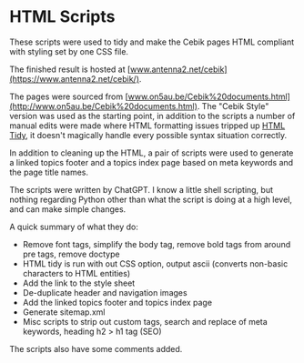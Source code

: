# HTML Scripts

These scripts were used to tidy and make the Cebik pages HTML compliant with styling set by one CSS file.

The finished result is hosted at [www.antenna2.net/cebik](https://www.antenna2.net/cebik/).

The pages were sourced from [www.on5au.be/Cebik%20documents.html](http://www.on5au.be/Cebik%20documents.html). The "Cebik Style" version was used as the starting point, in addition to the scripts a number of manual edits were made where HTML formatting issues tripped up [HTML Tidy](https://www.html-tidy.org/), it doesn't magically handle every possible syntax situation correctly.

In addition to cleaning up the HTML, a pair of scripts were used to generate a linked topics footer and a topics index page based on meta keywords and the page title names.

The scripts were written by ChatGPT. I know a little shell scripting, but nothing regarding Python other than what the script is doing at a high level, and can make simple changes.

A quick summary of what they do:

- Remove font tags, simplify the body tag, remove bold tags from around pre tags, remove doctype
- HTML tidy is run with out CSS option, output ascii (converts non-basic characters to HTML entities)
- Add the link to the style sheet
- De-duplicate header and navigation images
- Add the linked topics footer and topics index page
- Generate sitemap.xml
- Misc scripts to strip out custom tags, search and replace of meta keywords, heading h2 > h1 tag (SEO)

The scripts also have some comments added.
